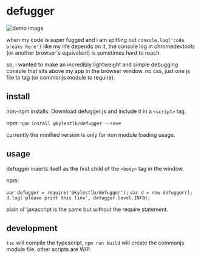 # defugger

![demo image](https://ipfs.pics/ipfs/QmeJyU3Z4Y3nB1kuAeV6LW2NtmxMmjWSv3ASSneQASBs3v)

when my code is super fugged and i am spitting out `console.log('code breaks here')` like my life depends on it, the console log in chromedevtools (or another browser's equivalent) is sometimes hard to reach.

so, i wanted to make an incredibly lightweight and simple debugging console that sits above my app in the browser window.  no css, just one js file to tag (or commonjs module to require).

## install

non-npm installs: Download defugger.js and include it in a `<script>` tag.

npm: `npm install @kylestlb/defugger --save`

currently the minified version is only for non module loading usage.

## usage

defugger inserts itself as the first child of the `<body>` tag in the window.

npm: 

`var defugger = require('@kylestlb/defugger');`
`var d = new defugger();`
`d.log('please print this line', defugger.level.INFO);`

plain ol' javascript is the same but without the require statement.


## development

`tsc` will compile the typescript, `npm run build` will create the commonjs module file.  other scripts are WIP.







